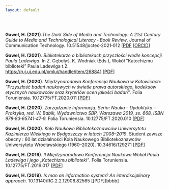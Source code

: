 ```yaml
---
layout: default
---
```


<br>

**Gawel, H. (2021)**.*The Dark Side of Media and Technology: A 21st Century Guide to Media and Technological Literacy ‐ Book Review*. 
Journal of Communication Technology. 10.51548/joctec‐2021‐012
[[PDF](https://www.researchgate.net/publication/352556731_The_Dark_Side_of_Media_and_Technology_A_21st_Century_Guide_to_Media_and_Technological_Literacy_Book_Review]) [[ORCID](https://github.com/maria-antoniak/bad-seeds)]


**Gawel, H. (2021)**. *Bibliotekarze o bibliotekach przyszłości wedle koncepcji Paula Ladewiga*. In Z. Gębołyś, K. Wodniak (Eds.), Wokół ”Katechizmu biblioteki” Paula Ladewiga t.2. https://ruj.uj.edu.pl/xmlui/handle/item/268841
[[PDF](https://www.researchgate.net/publication/333520992_Biblioteki_przyszlosci_wedle_koncepcji_Paula_Ladewiga)] 


**Gawel, H. (2020)**. *Międzynarodowa Konferencja Naukowa w Katowicach: “Przyszłość badań naukowych w świetle prawa autorskiego, kodeksów etycznych naukowców oraz kryteriów ocen jakości badań”*. 
Folia Toruniensia.
10.12775/FT.2020.011
[[PDF](http://cejsh.icm.edu.pl/cejsh/element/bwmeta1.element.desklight-37f2bbc8-195d-4ae6-842d-60ee1fbeb12b)] 


**Gawel, H. (2020)**. *Zarządzanie Informacją. Seria: Nauka – Dydaktyka – Praktyka, red. W. Babik, Wydawnictwo SBP, Warszawa 2019, ss. 668, ISBN 978‐83‐65741‐47‐9.* 
Folia Toruniensia.
10.12775/FT.2020.010
[[PDF](http://cejsh.icm.edu.pl/cejsh/element/bwmeta1.element.desklight-71525620-f2a2-446b-a917-7230886a18bd?q=db9b08f5-8572-4569-888b-9c8ec49dd8bd$1&qt=IN_PAGE)] 


**Gawel, H. (2020)**. *Koło Naukowe Bibliotekoznawców Uniwersytetu Kazimierza Wielkiego w Bydgoszczy w latach 2008–2019*. Student zawsze obecny : 60 lat działalności Koła Naukowego Bibliotekoznawców Uniwersytetu Wrocławskiego (1960–2020). 10.34616/129271
[[PDF](https://www.repozytorium.uni.wroc.pl/publication/134259)] 


**Gawel, H. (2019)**. *II Międzynarodowa Konferencja Naukowa Wokół Paula Ladewiga i jego „Katechizmu biblioteki”*. Folia Toruniensia.
10.12775/FT.2019.017
[[PDF](http://cejsh.icm.edu.pl/cejsh/element/bwmeta1.element.desklight-278903bd-5802-4b5b-b823-e3114f3b38a8?q=db9b08f5-8572-4569-888b-9c8ec49dd8bd$3&qt=IN_PAGE)] 


**Gawel, H. (2019)**. *Is man an information system? An interdisciplinary approach*. 10.13140/RG.2.2.12908.82565
[[PDF](bbbb] 




<br><br>
